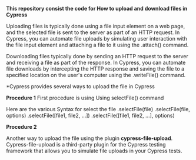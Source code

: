 **This repository consist the code for How to upload and download files in Cypress**

Uploading files is typically done using a file input element on a web page, and the selected file is sent to the server as part of an HTTP request. In Cypress, you can automate file uploads by simulating user interaction with the file input element and attaching a file to it using the .attach() command.

Downloading files typically done by sending an HTTP request to the server and receiving a file as part of the response. In Cypress, you can automate file downloads by intercepting the HTTP response and saving the file to a specified location on the user's computer using the .writeFile() command.

*Cypress provides several ways to upload the file in Cypress

**Procedure 1**
First procedure is using Using selectFile() command

Here are the various Syntax for select the file 
.selectFile(file)
.selectFile(file, options) 
.selectFile([file1, file2, ...]) 
.selectFile([file1, file2, ...], options)


**Procedure 2**

Another way to upload the file using the plugin **cypress-file-upload**. Cypress-file-upload is a third-party plugin for the Cypress testing framework that allows you to simulate file uploads in your Cypress tests.
